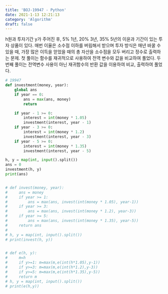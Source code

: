 ```yaml
---
title: 'BOJ-19947 - Python'
date: 2021-1-13 12:21:13
category: 'Algorithm'
draft: false
---
```

h원과 투자기간 y가 주어진 후, 5% 1년, 20% 3년, 35% 5년의 이윤과 기간이 있는 투자 상품이 있다. 매번 이율은 소수점 이하를 버림해서 받으며 투자 방식은 매년 바꿀 수 있을 때, 가장 많은 이득을 얻었을 때의 총 자산을 소수점을 모두 버리고 정수로 출력하는 문제. 첫 풀이는 함수를 재귀적으로 사용하여 전역 변수와 값을 비교하여 풀었다. 두번째 풀이는 전역변수 사용이 아닌 재귀함수의 반환 값을 이용하여 비교, 출력하여 풀었다.
```python
# 19947
def investment(money, year):
    global ans
    if year == 0:
        ans = max(ans, money)
        return

    if year - 1 >= 0:
        interest = int(money * 1.05)
        investment(interest, year - 1)
    if year - 3 >= 0:
        interest = int(money * 1.2)
        investment(interest, year - 3)
    if year - 5 >= 0:
        interest = int(money * 1.35)
        investment(interest, year - 5)

h, y = map(int, input().split())
ans = 0
investment(h, y)
print(ans)


# def invest(money, year):
#     ans = money
#     if year >= 1:
#         ans = max(ans, invest(int(money * 1.05), year-1))
#     if year >= 3:
#         ans = max(ans, invest(int(money * 1.2), year-3))
#     if year >= 5:
#         ans = max(ans, invest(int(money * 1.35), year-5))
#     return ans
#
# h, y = map(int, input().split())
# print(invest(h, y))


# def e(h, y):
#     m=h
#     if y>=1: m=max(m,e(int(h*1.05),y-1))
#     if y>=3: m=max(m,e(int(h*1.2),y-3))
#     if y>=5: m=max(m,e(int(h*1.35),y-5))
#     return m
# h, y = map(int, input().split())
# print(e(h,y))

```